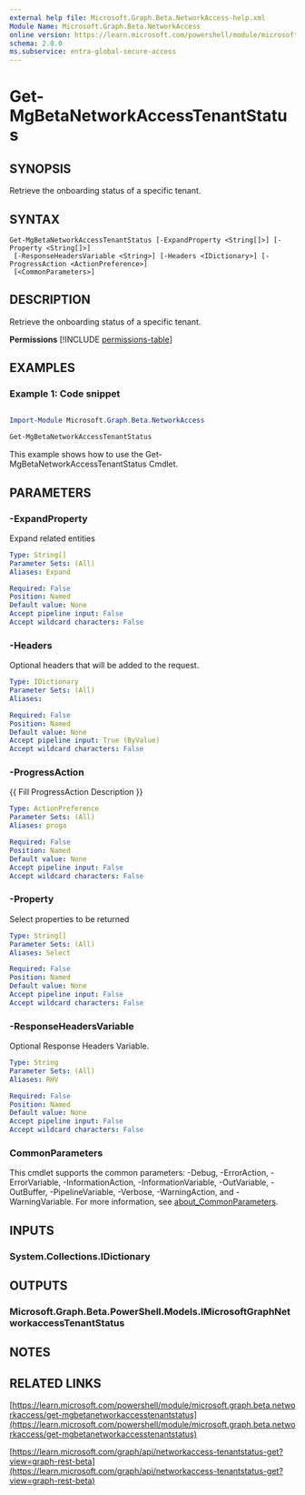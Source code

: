```yaml
---
external help file: Microsoft.Graph.Beta.NetworkAccess-help.xml
Module Name: Microsoft.Graph.Beta.NetworkAccess
online version: https://learn.microsoft.com/powershell/module/microsoft.graph.beta.networkaccess/get-mgbetanetworkaccesstenantstatus
schema: 2.0.0
ms.subservice: entra-global-secure-access
---
```


# Get-MgBetaNetworkAccessTenantStatus

## SYNOPSIS
Retrieve the onboarding status of a specific tenant.

## SYNTAX

```
Get-MgBetaNetworkAccessTenantStatus [-ExpandProperty <String[]>] [-Property <String[]>]
 [-ResponseHeadersVariable <String>] [-Headers <IDictionary>] [-ProgressAction <ActionPreference>]
 [<CommonParameters>]
```

## DESCRIPTION
Retrieve the onboarding status of a specific tenant.

**Permissions**
[!INCLUDE [permissions-table](~/../graphref/api-reference/beta/includes/permissions/networkaccess-tenantstatus-get-permissions.md)]

## EXAMPLES
### Example 1: Code snippet

```powershell

Import-Module Microsoft.Graph.Beta.NetworkAccess

Get-MgBetaNetworkAccessTenantStatus

```
This example shows how to use the Get-MgBetaNetworkAccessTenantStatus Cmdlet.


## PARAMETERS

### -ExpandProperty
Expand related entities

```yaml
Type: String[]
Parameter Sets: (All)
Aliases: Expand

Required: False
Position: Named
Default value: None
Accept pipeline input: False
Accept wildcard characters: False
```

### -Headers
Optional headers that will be added to the request.

```yaml
Type: IDictionary
Parameter Sets: (All)
Aliases:

Required: False
Position: Named
Default value: None
Accept pipeline input: True (ByValue)
Accept wildcard characters: False
```

### -ProgressAction
{{ Fill ProgressAction Description }}

```yaml
Type: ActionPreference
Parameter Sets: (All)
Aliases: proga

Required: False
Position: Named
Default value: None
Accept pipeline input: False
Accept wildcard characters: False
```

### -Property
Select properties to be returned

```yaml
Type: String[]
Parameter Sets: (All)
Aliases: Select

Required: False
Position: Named
Default value: None
Accept pipeline input: False
Accept wildcard characters: False
```

### -ResponseHeadersVariable
Optional Response Headers Variable.

```yaml
Type: String
Parameter Sets: (All)
Aliases: RHV

Required: False
Position: Named
Default value: None
Accept pipeline input: False
Accept wildcard characters: False
```

### CommonParameters
This cmdlet supports the common parameters: -Debug, -ErrorAction, -ErrorVariable, -InformationAction, -InformationVariable, -OutVariable, -OutBuffer, -PipelineVariable, -Verbose, -WarningAction, and -WarningVariable. For more information, see [about_CommonParameters](http://go.microsoft.com/fwlink/?LinkID=113216).

## INPUTS

### System.Collections.IDictionary
## OUTPUTS

### Microsoft.Graph.Beta.PowerShell.Models.IMicrosoftGraphNetworkaccessTenantStatus
## NOTES

## RELATED LINKS

[https://learn.microsoft.com/powershell/module/microsoft.graph.beta.networkaccess/get-mgbetanetworkaccesstenantstatus](https://learn.microsoft.com/powershell/module/microsoft.graph.beta.networkaccess/get-mgbetanetworkaccesstenantstatus)

[https://learn.microsoft.com/graph/api/networkaccess-tenantstatus-get?view=graph-rest-beta](https://learn.microsoft.com/graph/api/networkaccess-tenantstatus-get?view=graph-rest-beta)






















